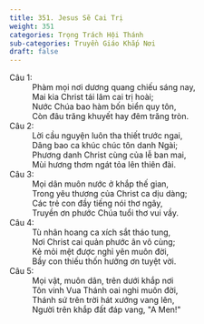 ```yaml
---
title: 351. Jesus Sẽ Cai Trị
weight: 351
categories: Trọng Trách Hội Thánh
sub-categories: Truyền Giáo Khắp Nơi
draft: false
---
```

<dl><dt>Câu 1:</dt><dd data-verse="1">Phàm mọi nơi dương quang chiếu sáng nay, <br/>Mai kia Christ tái lâm cai trị hoài; <br/>Nước Chúa bao hàm bốn biển quy tôn, <br/>Còn đâu trăng khuyết hay đêm trăng tròn. </dd><dt>Câu 2:</dt><dd data-verse="2">Lời cầu nguyện luôn tha thiết trước ngai, <br/>Dâng bao ca khúc chúc tôn danh Ngài; <br/>Phương danh Christ cùng của lễ ban mai, <br/>Mùi hương thơm ngát tỏa lên thiên đài. </dd><dt>Câu 3:</dt><dd data-verse="3">Mọi dân muôn nước ở khắp thế gian, <br/>Trong yêu thương của Christ ca dịu dàng; <br/>Các trẻ con đầy tiếng nói thơ ngây, <br/>Truyền ơn phước Chúa tuổi thơ vui vầy. </dd><dt>Câu 4:</dt><dd data-verse="4">Tù nhân hoang ca xích sắt tháo tung, <br/>Nơi Christ cai quản phước ân vô cùng; <br/>Kẻ mỏi mệt được nghỉ yên muôn đời, <br/>Bầy con thiếu thốn hưởng ơn tuyệt vời. </dd><dt>Câu 5:</dt><dd data-verse="5">Mọi vật, muôn dân, trên dưới khắp nơi <br/>Tôn vinh Vua Thánh oai nghi muôn đời, <br/>Thánh sứ trên trời hát xướng vang lên, <br/>Người trên khắp đất đáp vang, "A Men!" </dd></dl>